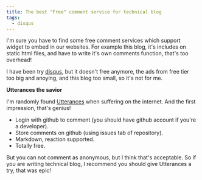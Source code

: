 ```yaml
---
title: The best "Free" comment service for technical blog
tags:
  - disqus
---
```

I'm sure you have to find some free comment services which support widget to embed in our websites. For example this blog, it's includes on static html files, and have to write it's own comments function, that's too overhead!

I have been try [disqus](https://disqus.com), but it doesn't free anymore, the ads from free tier too big and anoying, and this blog too small, so it's not for me.

**Utterances the savior**

I'm randomly found [Utterances](https://github.com/utterance/utterances) when suffering on the internet. And the first impression, that's genius!

- Login with github to comment (you should have github account if you're a developer).
- Store comments on github (using issues tab of repository).
- Markdown, reaction supported.
- Totally free.

But you can not comment as anonymous, but I think that's acceptable. So if you are writing technical blog, I recommend you should give Utterances a try, that was epic!